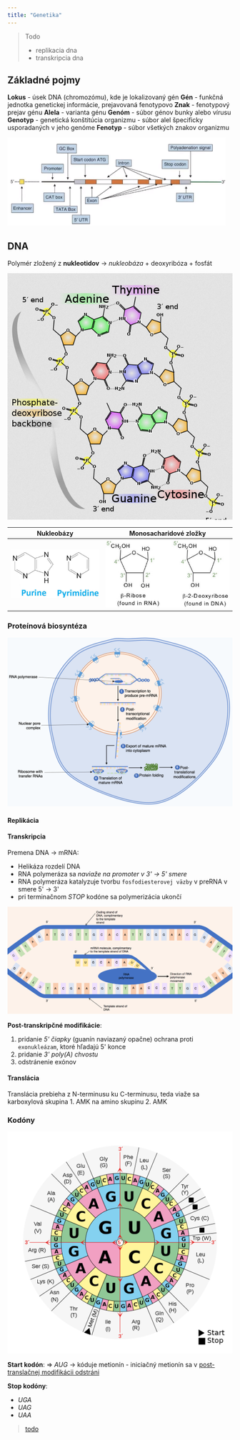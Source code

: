 ```yaml
---
title: "Genetika"
---
```


> Todo
> - replikacia dna
> - transkripcia dna

## Základné pojmy

**Lokus** - úsek DNA (chromozómu), kde je lokalizovaný gén
**Gén** - funkčná jednotka genetickej informácie, prejavovaná fenotypovo
**Znak** - fenotypový prejav génu
**Alela** - varianta génu
**Genóm** - súbor génov bunky alebo vírusu
**Genotyp** - genetická konštitúcia organizmu - súbor alel špecificky usporadaných v jeho genóme
**Fenotyp** - súbor všetkých znakov organizmu

![](attachments/gen.png)

## DNA

Polymér zložený z **nukleotidov** -> *nukleobáza* + deoxyribóza + fosfát

![|300](attachments/DNA_štruktúra.png)


| **Nukleobázy**                                                      | **Monosacharidové zložky**                      | 
| ------------------------------------------------------------------- | ----------------------------------------------- |
| ![Puríny - AG, Pyrimidíny - TUC](attachments/purín-a-pyrimidín.png) | ![\|300](attachments/ribóza-a-deoxyribóza.png) |

### Proteínová biosyntéza

![|700](attachments/proteínová_biosyntéza.png)

#### Replikácia



#### Transkripcia

Premena DNA -> mRNA:
- Helikáza rozdelí DNA
- RNA polymeráza sa *naviaže na promoter v 3' -> 5' smere*
- RNA polymeráza katalyzuje tvorbu `fosfodiesterovej väzby` v preRNA v smere 5' -> 3'
- pri terminačnom *STOP* kodóne sa polymerizácia ukončí

![|800](attachments/transkripcia_rna.png)

**Post-transkripčné modifikácie**:
1. pridanie *5' čiapky* (guanín naviazaný opačne)
	ochrana proti `exonukleázam`, ktoré hľadajú 5' konce
2. pridanie *3' poly(A) chvostu*
3. odstránenie exónov

#### Translácia
Translácia prebieha z N-terminusu ku C-terminusu, teda viaže sa karboxylová skupina 1. AMK na amino skupinu 2. AMK



### Kodóny

![|500](attachments/rna-kodonova-tabulka.png)

**Start kodón**:
=> *AUG* -> kóduje metionín - iniciačný metionín sa v [post-translačnej modifikácii odstráni](bio/proteíny.md#Post%20translačná%20modifikácia)

**Stop kodóny**:
- *UGA*
- *UAG*
- *UAA*

> [todo](https://en.wikipedia.org/wiki/Genetic_code)
